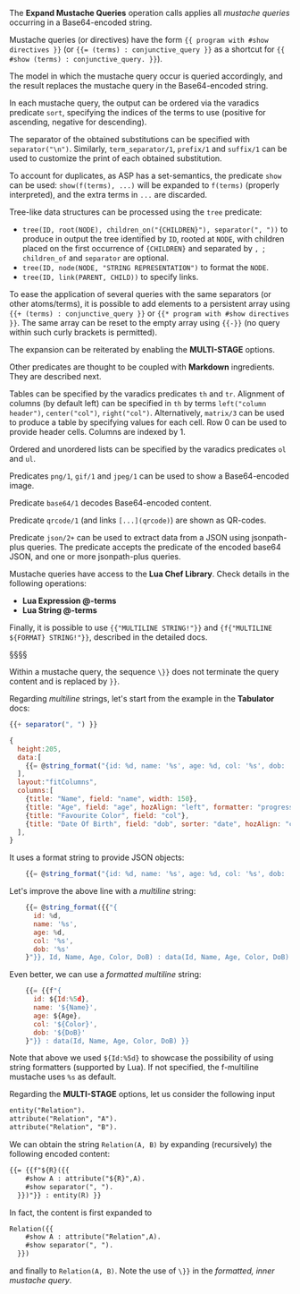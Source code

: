 The **Expand Mustache Queries** operation calls applies all *mustache queries* occurring in a Base64-encoded string.

Mustache queries (or directives) have the form 
`{{ program with #show directives }}`
(or `{{= (terms) : conjunctive_query }}` as a shortcut for `{{ #show (terms) : conjunctive_query. }}`).

The model in which the mustache query occur is queried accordingly, and the result replaces the mustache query in the Base64-encoded string.

In each mustache query, the output can be ordered via the varadics predicate `sort`, specifying the indices of the terms to use (positive for ascending, negative for descending).

The separator of the obtained substitutions can be specified with `separator("\n")`. Similarly, `term_separator/1`, `prefix/1` and `suffix/1` can be used to customize the print of each obtained substitution.

To account for duplicates, as ASP has a set-semantics, the predicate `show` can be used:
`show(f(terms), ...)` will be expanded to `f(terms)` (properly interpreted), and the extra terms in `...` are discarded. 

Tree-like data structures can be processed using the `tree` predicate:
- `tree(ID, root(NODE), children_on("{CHILDREN}"), separator(", "))` to produce in output the tree identified by `ID`, rooted at `NODE`, with children placed on the first occurrence of `{CHILDREN}` and separated by `, `; `children_of` and `separator` are optional. 
- `tree(ID, node(NODE, "STRING REPRESENTATION")` to format the `NODE`.
- `tree(ID, link(PARENT, CHILD))` to specify links.

To ease the application of several queries with the same separators (or other atoms/terms), it is possible to add elements to a persistent array using 
`{{+ (terms) : conjunctive_query }}` or
`{{* program with #show directives }}`.
The same array can be reset to the empty array using 
`{{-}}` (no query within such curly brackets is permitted).

The expansion can be reiterated by enabling the **MULTI-STAGE** options.

Other predicates are thought to be coupled with **Markdown** ingredients.
They are described next.

Tables can be specified by the varadics predicates `th` and `tr`. 
Alignment of columns (by default left) can be specified in `th` by terms `left("column header")`, `center("col")`, `right("col")`. 
Alternatively, `matrix/3` can be used to produce a table by specifying values for each cell. 
Row 0 can be used to provide header cells. 
Columns are indexed by 1.

Ordered and unordered lists can be specified by the varadics predicates `ol` and `ul`.

Predicates `png/1`, `gif/1` and `jpeg/1` can be used to show a Base64-encoded image.

Predicate `base64/1` decodes Base64-encoded content.

Predicate `qrcode/1` (and links `[...](qrcode)`) are shown as QR-codes.

Predicate `json/2+` can be used to extract data from a JSON using jsonpath-plus queries. The predicate accepts the predicate of the encoded base64 JSON, and one or more jsonpath-plus queries.

Mustache queries have access to the **Lua Chef Library**.
Check details in the following operations:
- **Lua Expression @-terms**
- **Lua String @-terms**

Finally, it is possible to use `{{"MULTILINE STRING!"}}` and `{f{"MULTILINE ${FORMAT} STRING!"}}`, described in the detailed docs.

§§§§

Within a mustache query, the sequence `\}}` does not terminate the query content and is replaced by `}}`.

Regarding *multiline* strings, let's start from the example in the **Tabulator** docs:
```javascript
{{+ separator(", ") }}

{
  height:205,
  data:[
    {{= @string_format("{id: %d, name: '%s', age: %d, col: '%s', dob: '%s'}", Id, Name, Age, Color, DoB) : data(Id, Name, Age, Color, DoB) }}
  ],
  layout:"fitColumns",
  columns:[ 
    {title: "Name", field: "name", width: 150},
    {title: "Age", field: "age", hozAlign: "left", formatter: "progress"},
    {title: "Favourite Color", field: "col"},
    {title: "Date Of Birth", field: "dob", sorter: "date", hozAlign: "center"},
  ],
}
```
It uses a format string to provide JSON objects:
```javascript
    {{= @string_format("{id: %d, name: '%s', age: %d, col: '%s', dob: '%s'}", Id, Name, Age, Color, DoB) : data(Id, Name, Age, Color, DoB) }}
```
Let's improve the above line with a *multiline* string:
```javascript
    {{= @string_format({{"{
      id: %d, 
      name: '%s', 
      age: %d, 
      col: '%s', 
      dob: '%s'
    }"}}, Id, Name, Age, Color, DoB) : data(Id, Name, Age, Color, DoB) }}
```
Even better, we can use a *formatted multiline* string:
```javascript
    {{= {{f"{
      id: ${Id:%5d}, 
      name: '${Name}', 
      age: ${Age}, 
      col: '${Color}', 
      dob: '${DoB}'
    }"}} : data(Id, Name, Age, Color, DoB) }}
```
Note that above we used `${Id:%5d}` to showcase the possibility of using string formatters (supported by Lua).
If not specified, the f-multiline mustache uses `%s` as default.

Regarding the **MULTI-STAGE** options, let us consider the following input
```asp
entity("Relation").
attribute("Relation", "A").
attribute("Relation", "B").
```
We can obtain the string `Relation(A, B)` by expanding (recursively) the following encoded content:
```asp
{{= {{f"${R}({{ 
    #show A : attribute("${R}",A).
    #show separator(", ").
  }})"}} : entity(R) }}
```
In fact, the content is first expanded to
```asp
Relation({{ 
    #show A : attribute("Relation",A).
    #show separator(", ").
  }})
```
and finally to `Relation(A, B)`.
Note the use of `\}}` in the _formatted, inner mustache query_.
